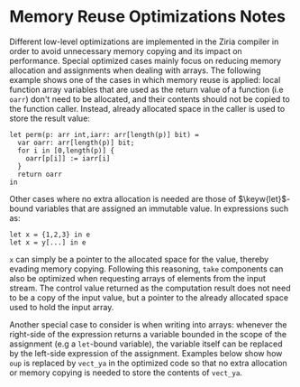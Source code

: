 # Memory Reuse Optimizations Notes

Different low-level optimizations are implemented in the Ziria compiler in order to avoid unnecessary memory copying and its impact on performance. Special optimized cases mainly focus on reducing memory allocation and assignments when dealing with arrays. The following example shows one of the cases in which memory reuse is applied: local function array variables that are used as the return value of a function (i.e `oarr`) don't need to be allocated, and their contents should not be copied to the function caller. Instead, already allocated space in the caller is used to store the result value:

```
let perm(p: arr int,iarr: arr[length(p)] bit) =
  var oarr: arr[length(p)] bit;
  for i in [0,length(p)] {
    oarr[p[i]] := iarr[i]
  }
  return oarr
in
```

Other cases where no extra allocation is needed are those of $\keyw{let}$-bound variables that are assigned an immutable value. In expressions such as: 

```
let x = {1,2,3} in e
let x = y[...] in e
```

`x` can simply be a pointer to the allocated space for 
the value, thereby evading memory copying. 
Following this reasoning, `take` components can also be optimized when requesting arrays of elements from the input stream. The control value returned as the computation result does not need to be a copy of the input value, but a pointer to the already allocated space used to hold the input array.

Another special case to consider is when writing into arrays: whenever the right-side of the expression returns a variable bounded in the scope of the assignment (e.g a `let`-bound variable), the variable itself can be replaced by the left-side expression of the assignment. 
Examples below show how `oup` is replaced by `vect_ya` in the optimized code so that no extra allocation or memory copying is needed to store the contents of `vect_ya`.